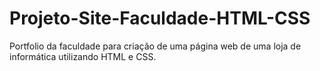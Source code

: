 # Projeto-Site-Faculdade-HTML-CSS
Portfolio da faculdade para criação de uma página web de uma loja de informática utilizando HTML e CSS.
